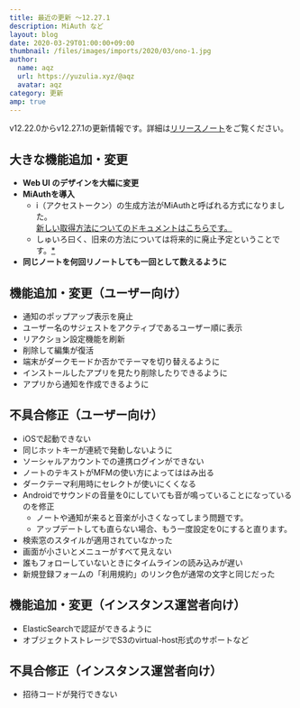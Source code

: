 ```yaml
---
title: 最近の更新 ～12.27.1
description: MiAuth など
layout: blog
date: 2020-03-29T01:00:00+09:00
thumbnail: /files/images/imports/2020/03/ono-1.jpg
author:
  name: aqz
  url: https://yuzulia.xyz/@aqz
  avatar: aqz
category: 更新
amp: true
---
```

v12.22.0からv12.27.1の更新情報です。詳細は[リリースノート](https://github.com/syuilo/misskey/blob/develop/CHANGELOG.md#12271-20200328)をご覧ください。

## 大きな機能追加・変更
- **Web UI のデザインを大幅に変更**
- **MiAuthを導入**
  * i（アクセストークン）の生成方法がMiAuthと呼ばれる方式になりました。  
    [新しい取得方法についてのドキュメントはこちらです。](https://github.com/syuilo/misskey/blob/develop/src/docs/api.ja-JP.md)
  * しゅいろ曰く、旧来の方法については将来的に廃止予定ということです。[*](https://misskey.io/notes/85fcjhau9e)
- **同じノートを何回リノートしても一回として数えるように**

## 機能追加・変更（ユーザー向け）
- 通知のポップアップ表示を廃止
- ユーザー名のサジェストをアクティブであるユーザー順に表示
- リアクション設定機能を刷新
- 削除して編集が復活
- 端末がダークモードか否かでテーマを切り替えるように
- インストールしたアプリを見たり削除したりできるように
- アプリから通知を作成できるように

## 不具合修正（ユーザー向け）
- iOSで起動できない
- 同じホットキーが連続で発動しないように
- ソーシャルアカウントでの連携ログインができない
- ノートのテキストがMFMの使い方によってははみ出る
- ダークテーマ利用時にセレクトが使いにくくなる
- Androidでサウンドの音量を0にしていても音が鳴っていることになっているのを修正
  * ノートや通知が来ると音楽が小さくなってしまう問題です。
  * アップデートしても直らない場合、もう一度設定を0にすると直ります。
- 検索窓のスタイルが適用されていなかった
- 画面が小さいとメニューがすべて見えない
- 誰もフォローしていないときにタイムラインの読み込みが遅い
- 新規登録フォームの「利用規約」のリンク色が通常の文字と同じだった

## 機能追加・変更（インスタンス運営者向け）
- ElasticSearchで認証ができるように
- オブジェクトストレージでS3のvirtual-host形式のサポートなど

## 不具合修正（インスタンス運営者向け）
- 招待コードが発行できない
